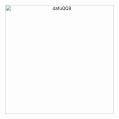 <p align = "center"> <img width="350" src="https://github.com/saiayn/QQ8ER/blob/master/Attention_is_all_you_need.jpg" alt="dafuQQ8" /></p>
